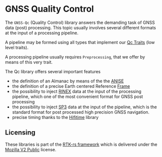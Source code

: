 GNSS Quality Control
====================

The `GNSS-Qc` (Quality Control) library answers the demanding task
of GNSS data (post) processing. This topic usually involves several different formats
at the input of a processing pipeline. 

A pipeline may be formed using all types that implement
our [Qc Traits](https://github.com/rtk-rs/qc-traits) (low level traits).

A processing pipeline usually requires `Preprocessing`,
that we offer by means of this very trait.

The Qc library offers several important features

- the definition of an Almanac by means of the
the [ANISE](https://github.com/nyx-space/anise)
- the definition of a precise Earth centered Reference [Frame](https://github.com/nyx-space/anise)
- the possibility to inject [RINEX](https://github.com/georust/rinex) data at the input
of the processing pipeline, which one of the most convenient format for GNSS post processing
- the possibility to inject [SP3](https://github.com/georust/rinex/tree/main/sp3) data
at the input of the pipeline, which is the standard format for post processed high precision GNSS navigation.
- precise timing thanks to the [Hifitime](https://github.com/nyx-space/hifitime) library

## Licensing

These libraries is part of the [RTK-rs framework](https://github.com/rtk-rs) which
is delivered under the [Mozilla V2 Public](https://www.mozilla.org/en-US/MPL/2.0) license.
